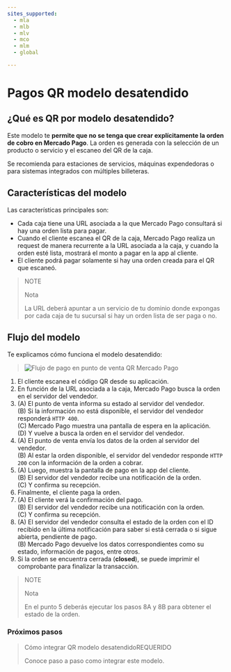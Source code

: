 ```yaml
---
sites_supported:
  - mla
  - mlb
  - mlv
  - mco
  - mlm
  - global

---
```


# Pagos QR modelo desatendido

## ¿Qué es QR por modelo desatendido?

Este modelo te **permite que no se tenga que crear explícitamente la orden de cobro en Mercado Pago**. La orden es generada con la selección de un producto o servicio y el escaneo del QR de la caja. 

Se recomienda para estaciones de servicios, máquinas expendedoras o para sistemas integrados con múltiples billeteras.

## Características del modelo 

Las características principales son: 

- Cada caja tiene una URL asociada a la que Mercado Pago consultará si hay una orden lista para pagar.
- Cuando el cliente escanea el QR de la caja, Mercado Pago realiza un request de manera recurrente a la URL asociada a la caja, y cuando la orden esté lista, mostrará el monto a pagar en la app al cliente.
- El cliente podrá pagar solamente si hay una orden creada para el QR que escaneó.

> NOTE
> 
> Nota
> 
> La URL deberá apuntar a un servicio de tu dominio donde expongas por cada caja de tu sucursal si hay un orden lista de ser paga o no.

## Flujo del modelo

Te explicamos cómo funciona el modelo desatendido: 

>![Flujo de pago en punto de venta QR Mercado Pago](/images/qr_flujo_desatendido.es.png)


1. El cliente escanea el código QR desde su aplicación.
2. En función de la URL asociada a la caja, Mercado Pago busca la orden en el servidor del vendedor.
3. (A) El punto de venta informa su estado al servidor del vendedor.<br/>
   (B) Si la información no está disponible, el servidor del vendedor responderá `HTTP 400`.<br/>
   (C) Mercado Pago muestra una pantalla de espera en la aplicación.<br/>
   (D) Y vuelve a busca la orden en el servidor del vendedor. 
4. (A) El punto de venta envía los datos de la orden al servidor del vendedor.<br/>
   (B) Al estar la orden disponible, el servidor del vendedor responde `HTTP 200` con la información de la orden a cobrar.
5. (A) Luego, muestra la pantalla de pago en la app del cliente.<br/>
   (B) El servidor del vendedor recibe una notificación de la orden.<br/>
   (C) Y confirma su recepción. 
6. Finalmente, el cliente paga la orden. 
7. (A) El cliente verá la confirmación del pago.<br/>
   (B) El servidor del vendedor recibe una notificación con la orden.<br/> 
   (C) Y confirma su recepción. 
8. (A) El servidor del vendedor consulta el estado de la orden con el ID recibido en la última notificación para saber si está cerrada o si sigue abierta, pendiente de pago.<br/>
   (B) Mercado Pago devuelve los datos correspondientes como su estado, información de pagos, entre otros.
9. Si la orden se encuentra cerrada (**closed**), se puede imprimir el comprobante para finalizar la transacción.

> NOTE
> 
> Nota
> 
> En el punto 5 deberás ejecutar los pasos 8A y 8B para obtener el estado de la orden.

### Próximos pasos

<div>
<a href="https://www.mercadopago.com.ar/developers/es/guides/instore-payments/qr-payments/qr-unattended-partB/" style="text-decoration:none;color:inherit">       
<blockquote class="next-step-card next-step-card-left">
<p class="card-note-title">Cómo integrar QR modelo desatendido<span class="card-status-tag card-status-tag-required">REQUERIDO</span></p>
 <p>Conoce paso a paso como integrar este modelo.</p>
</blockquote>
</div>
<br/>
<br/>
<br/>
<br/>
<br/>
<br/>
<br/>
